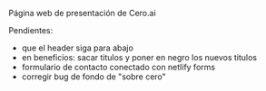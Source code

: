 Página web de presentación de Cero.ai

Pendientes:
- que el header siga para abajo
- en beneficios: sacar titulos y poner en negro los nuevos titulos
- formulario de contacto conectado con netlify forms
- corregir bug de fondo de "sobre cero"